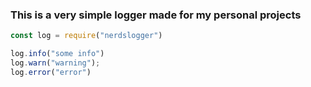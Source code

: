 ### This is a **very** simple logger made for my personal projects

```js
const log = require("nerdslogger")

log.info("some info")
log.warn("warning");
log.error("error")
```

